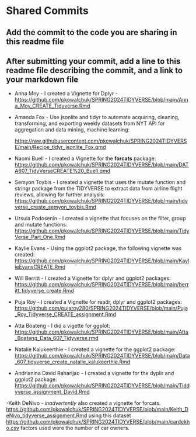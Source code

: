# Shared Commits

## Add the commit to the code you are sharing in this readme file

## After submitting your commit, add a line to this readme file describing the commit, and a link to your markdown file

-   Anna Moy - I created a Vignette for Dplyr - <https://github.com/pkowalchuk/SPRING2024TIDYVERSE/blob/main/Anna_Moy_CREATE_Tidyverse.Rmd>

-   Amanda Fox - Use jsonlite and tidyr to automate acquiring, cleaning, transforming, and exporting weekly datasets from NYT API for aggregation and data mining, machine learning:

    <https://raw.githubusercontent.com/pkowalchuk/SPRING2024TIDYVERSE/main/Recipe_tidyr_jsonlite_Fox.qmd>

-   Naomi Buell - I created a Vignette for the **forcats** package: <https://github.com/pkowalchuk/SPRING2024TIDYVERSE/blob/main/DATA607_TidyVerseCREATE%20_Buell.qmd>

-   Semyon Toybis - I created a vignette that uses the mutate function and stringr package from the TIDYVERSE to extract data from airline flight reviews, allowing for further analysis:
  https://github.com/pkowalchuk/SPRING2024TIDYVERSE/blob/main/tidyverse_create_semyon_toybis.Rmd

- Ursula Podosenin -  I created a vignette that focuses on the filter, group and mutate functions: https://github.com/pkowalchuk/SPRING2024TIDYVERSE/blob/main/TidyVerse_Part_One.Rmd

- Kaylie Evans - Using the ggplot2 package, the following vignette was created: <https://github.com/pkowalchuk/SPRING2024TIDYVERSE/blob/main/KaylieEvansCREATE.Rmd>

- Will Berritt - I created a Vignette for dplyr and ggplot2 packages: <https://github.com/pkowalchuk/SPRING2024TIDYVERSE/blob/main/berritt_tidyverse_create.Rmd>


- Puja Roy - I created a Vignette for readr, dplyr and ggplot2 packages: <https://github.com/pujaroy280/SPRING2024TIDYVERSE/blob/main/Puja_Roy_Tidyverse_CREATE_assignment.Rmd>

- Atta Boateng - I did a vigette for ggplot: <https://github.com/pkowalchuk/SPRING2024TIDYVERSE/blob/main/Atta_Boateng_Data_607_Tidyverse.rmd>

- Natalie Kalukeerthie - I created a vignette for the ggplot2 package: <https://github.com/pkowalchuk/SPRING2024TIDYVERSE/blob/main/Data_607_tidyverse_create_natalie_kalukeerthie.Rmd>

- Andrianina David Raharijao - I created a vignette for the dyplir and ggplot2 package: <https://github.com/pkowalchuk/SPRING2024TIDYVERSE/blob/main/Tiddyverse_assignment_David.Rmd>

-Keith DeNivo - *inadvertently* also created a vignette for forcats. <https://github.com/pkowalchuk/SPRING2024TIDYVERSE/blob/main/Keith_DeNivo_tidyverse_assignment.Rmd> using this dataset <https://github.com/pkowalchuk/SPRING2024TIDYVERSE/blob/main/cardekho.csv>  factors used were the number of car owners.

